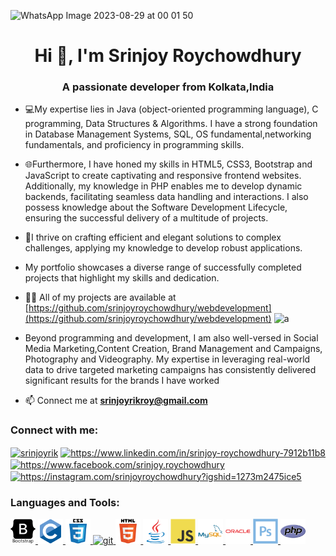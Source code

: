 ![WhatsApp Image 2023-08-29 at 00 01 50](https://github.com/srinjoyroychowdhury/srinjoyroychowdhury/assets/141168076/9bd16419-2827-4000-96d8-9535abbcc744)
<h1 align="center">Hi 👋, I'm Srinjoy Roychowdhury</h1>
<h3 align="center">A passionate developer from Kolkata,India</h3>

- 💻My expertise lies in Java (object-oriented programming language), C programming, Data Structures & Algorithms. I have a strong foundation in Database Management Systems, SQL, OS fundamental,networking fundamentals, and proficiency in programming skills. 

- 🌐Furthermore, I have honed my skills in HTML5, CSS3, Bootstrap and JavaScript to create captivating and responsive frontend websites. Additionally, my knowledge in PHP enables me to develop dynamic backends, facilitating seamless data handling and interactions. I also possess knowledge about the Software Development Lifecycle, ensuring the successful delivery of a multitude of projects.

- 🎯I thrive on crafting efficient and elegant solutions to complex challenges, applying my knowledge  to develop robust applications.
- My portfolio showcases a diverse range of successfully completed projects that highlight my skills and dedication.
- 👨‍💻 All of my projects are available at [https://github.com/srinjoyroychowdhury/webdevelopment](https://github.com/srinjoyroychowdhury/webdevelopment)
![a](https://github.com/srinjoyroychowdhury/srinjoyroychowdhury/assets/141168076/29538005-36cf-4503-b4c4-c24bd1aa4b62)
-  Beyond programming and development, I am also well-versed in Social Media Marketing,Content Creation, Brand Management and Campaigns, Photography and Videography. My expertise in leveraging real-world data to drive targeted marketing campaigns has consistently delivered significant results for the brands I have worked

- 📫 Connect me at **srinjoyrikroy@gmail.com**

<h3 align="left">Connect with me:</h3>
<p align="left">
<a href="https://twitter.com/srinjoyrik" target="blank"><img align="center" src="https://raw.githubusercontent.com/rahuldkjain/github-profile-readme-generator/master/src/images/icons/Social/twitter.svg" alt="srinjoyrik" height="30" width="40" /></a>
<a href="https://linkedin.com/in/https://www.linkedin.com/in/srinjoy-roychowdhury-7912b11b8" target="blank"><img align="center" src="https://raw.githubusercontent.com/rahuldkjain/github-profile-readme-generator/master/src/images/icons/Social/linked-in-alt.svg" alt="https://www.linkedin.com/in/srinjoy-roychowdhury-7912b11b8" height="30" width="40" /></a>
<a href="https://fb.com/https://www.facebook.com/srinjoy.roychowdhury" target="blank"><img align="center" src="https://raw.githubusercontent.com/rahuldkjain/github-profile-readme-generator/master/src/images/icons/Social/facebook.svg" alt="https://www.facebook.com/srinjoy.roychowdhury" height="30" width="40" /></a>
<a href="https://instagram.com/https://instagram.com/srinjoyroychowdhury?igshid=1273m2475ice5" target="blank"><img align="center" src="https://raw.githubusercontent.com/rahuldkjain/github-profile-readme-generator/master/src/images/icons/Social/instagram.svg" alt="https://instagram.com/srinjoyroychowdhury?igshid=1273m2475ice5" height="30" width="40" /></a>
</p>

<h3 align="left">Languages and Tools:</h3>
<p align="left"> <a href="https://getbootstrap.com" target="_blank" rel="noreferrer"> <img src="https://raw.githubusercontent.com/devicons/devicon/master/icons/bootstrap/bootstrap-plain-wordmark.svg" alt="bootstrap" width="40" height="40"/> </a> <a href="https://www.cprogramming.com/" target="_blank" rel="noreferrer"> <img src="https://raw.githubusercontent.com/devicons/devicon/master/icons/c/c-original.svg" alt="c" width="40" height="40"/> </a> <a href="https://www.w3schools.com/css/" target="_blank" rel="noreferrer"> <img src="https://raw.githubusercontent.com/devicons/devicon/master/icons/css3/css3-original-wordmark.svg" alt="css3" width="40" height="40"/> </a> <a href="https://git-scm.com/" target="_blank" rel="noreferrer"> <img src="https://www.vectorlogo.zone/logos/git-scm/git-scm-icon.svg" alt="git" width="40" height="40"/> </a> <a href="https://www.w3.org/html/" target="_blank" rel="noreferrer"> <img src="https://raw.githubusercontent.com/devicons/devicon/master/icons/html5/html5-original-wordmark.svg" alt="html5" width="40" height="40"/> </a> <a href="https://www.java.com" target="_blank" rel="noreferrer"> <img src="https://raw.githubusercontent.com/devicons/devicon/master/icons/java/java-original.svg" alt="java" width="40" height="40"/> </a> <a href="https://developer.mozilla.org/en-US/docs/Web/JavaScript" target="_blank" rel="noreferrer"> <img src="https://raw.githubusercontent.com/devicons/devicon/master/icons/javascript/javascript-original.svg" alt="javascript" width="40" height="40"/> </a> <a href="https://www.mysql.com/" target="_blank" rel="noreferrer"> <img src="https://raw.githubusercontent.com/devicons/devicon/master/icons/mysql/mysql-original-wordmark.svg" alt="mysql" width="40" height="40"/> </a> <a href="https://www.oracle.com/" target="_blank" rel="noreferrer"> <img src="https://raw.githubusercontent.com/devicons/devicon/master/icons/oracle/oracle-original.svg" alt="oracle" width="40" height="40"/> </a> <a href="https://www.photoshop.com/en" target="_blank" rel="noreferrer"> <img src="https://raw.githubusercontent.com/devicons/devicon/master/icons/photoshop/photoshop-line.svg" alt="photoshop" width="40" height="40"/> </a> <a href="https://www.php.net" target="_blank" rel="noreferrer"> <img src="https://raw.githubusercontent.com/devicons/devicon/master/icons/php/php-original.svg" alt="php" width="40" height="40"/> </a> </p>








